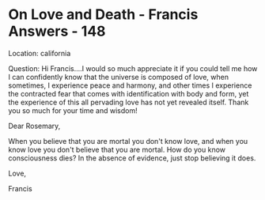 # On Love and Death - Francis Answers - 148

Location: california

Question: Hi Francis....I would so much appreciate it if you could tell me how I can confidently know that the universe is composed of love, when sometimes, I experience peace and harmony, and other times I experience the contracted fear that comes with identification with body and form, yet the experience of this all pervading love has not yet revealed itself. Thank you so much for your time and wisdom!

Dear Rosemary,

When you believe that you are mortal you don't know love, and when you know love you don't believe that you are mortal. How do you know consciousness dies? In the absence of evidence, just stop believing it does.

Love,

Francis

